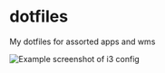 # dotfiles
My dotfiles for assorted apps and wms


![Example screenshot of i3 config](https://github.com/konkywill/dotfiles/blob/master/Screenshot_2020-03-15_18-32-11.png "Gentoo")
